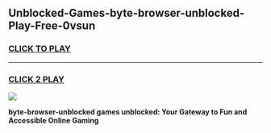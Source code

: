 
## Unblocked-Games-byte-browser-unblocked-Play-Free-0vsun
<h3>
<a href="https://premium76.site?title=byte-browser-unblocked&ref=10A">CLICK TO PLAY</a></h3>
<hr>

<h3>
<a href="https://premium76.site?title=byte-browser-unblocked&ref=10A">CLICK 2 PLAY</a>
  
</h3>

<a href="https://premium76.site?title=byte-browser-unblocked&ref=10A"><img src="https://clearcache.store/games.png"></a>


**byte-browser-unblocked games unblocked: Your Gateway to Fun and Accessible Online Gaming**
